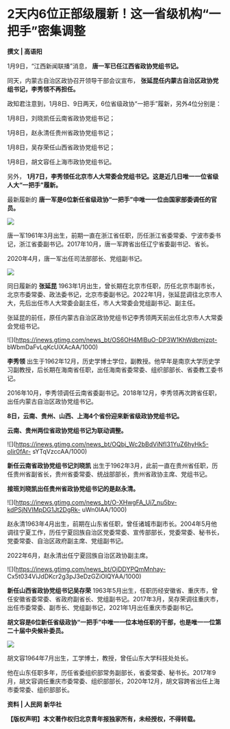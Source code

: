 # 2天内6位正部级履新！这一省级机构“一把手”密集调整

**撰文 | 高语阳**

1月9日，“江西新闻联播”消息， **唐一军已任江西省政协党组书记。**

同天，内蒙古自治区政协召开领导干部会议宣布， **张延昆任内蒙古自治区政协党组书记，李秀领不再担任。**

政知君注意到，1月8日、9日两天，6位省级政协“一把手”履新，另外4位分别是：

1月8日，刘晓凯任云南省政协党组书记；

1月8日，赵永清任贵州省政协党组书记；

1月8日，吴存荣任山西省政协党组书记；

1月8日，胡文容任上海市政协党组书记。

另外， **1月7日，李秀领任北京市人大常委会党组书记。这是近几日唯一一位省级人大“一把手”履新。**

最新履新的 **唐一军是6位新任省级政协“一把手”中唯一一位由国家部委调任的官员。**

![](https://inews.gtimg.com/news_bt/O1Rpovzr5FvzeB3-QxVMO19FMJ6cxOP3Kqwfl_46w-mdcAA/1000)

唐一军1961年3月出生，前期一直在浙江省任职，历任浙江省委常委、宁波市委书记，浙江省委副书记。2017年10月，唐一军跨省出任辽宁省委副书记、省长。

2020年4月，唐一军出任司法部部长、党组副书记。

![](https://inews.gtimg.com/news_bt/O10sqs54Jq7hQNhQoi8TyQ37lIrWsJPEF4Qy0f-SSnanMAA/1000)

同日履新的 **张延昆**
1963年1月出生，曾长期在北京市任职，历任北京市副市长，北京市委常委、政法委书记，北京市委副书记。2022年1月，张延昆调往北京市人大，先后出任市人大常委会副主任，市人大常委会党组副书记、副主任。

张延昆的前任，原任内蒙古自治区政协党组书记李秀领两天前出任北京市人大常委会党组书记。

![](https://inews.gtimg.com/news_bt/OS6OH4MlBuO-DP3W1KhWdbmjzpt-
bWbmDaFvLqKcUiXAcAA/1000)

**李秀领**
出生于1962年12月，历史学博士学位，副教授。他早年是南京大学历史学习副教授，后长期在海南省任职，出任海南省委常委、组织部部长、省委教工委书记。

2016年10月，李秀领调任云南省委副书记。2018年12月，李秀领再次跨省任职，出任内蒙古自治区政协党组书记。

**8日，云南、贵州、山西、上海4个省份迎来新省级政协党组书记。**

**云南、贵州两位省政协党组书记为联动调整。**

![](https://inews.gtimg.com/news_bt/OQbj_Wc2bBdViNfI31YuZ6hyHk5-oIir0fAr-
sYTqVzccAA/1000)

**新任云南省政协党组书记刘晓凯** 出生于1962年3月，此前一直在贵州省任职，历任贵州省副省长，贵州省委常委、统战部部长，贵州省政协主席、党组书记。

**接班刘晓凯出任贵州省政协党组书记的是赵永清。**

![](https://inews.gtimg.com/news_bt/O-XHwgFA_Ui7_nu5bv-kdPSjNVIMpDG1Jt2DgRk-
uWn0IAA/1000)

赵永清1963年4月出生，前期在山东省任职，曾任诸城市副市长。2004年5月他调往宁夏工作，历任宁夏回族自治区党委常委、宣传部部长，党委常委、秘书长，党委常委、自治区政府副主席、党组副书记。

2022年6月，赵永清出任宁夏回族自治区政协副主席。

![](https://inews.gtimg.com/news_bt/OjDDYPQmMnhay-
Cx5t034ViJdDKcr2g3pJ3eDzGZiOlQYAA/1000)

**新任山西省政协党组书记吴存荣**
1963年5月出生，任职历经安徽省、重庆市，曾任安徽省委常委、省政府副省长、党组副书记。2017年3月，吴存荣调往重庆市，出任市委常委、副市长、党组副书记，2021年1月出任重庆市委副书记。

**胡文容是6位新任省级政协“一把手”中唯一一位本地任职的干部，也是唯一一位第二十届中央候补委员。**

![](https://inews.gtimg.com/news_bt/OQVpOQf0bXwFm6hKxpSxS0DpkoX260tCMk4ZvvNDb3RMMAA/1000)

胡文容1964年7月出生，工学博士，教授，曾任山东大学科技处处长。

他在山东任职多年，历任省委组织部常务副部长，省委常委、秘书长。2017年9月，胡文容调任重庆市委常委、组织部部长，2020年12月，胡文容跨省出任上海市委常委、组织部部长。

**资料 | 人民网 新华社**

**【版权声明】本文著作权归北京青年报独家所有，未经授权，不得转载。**

